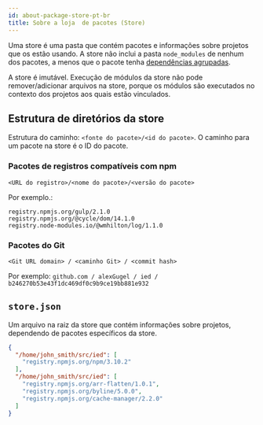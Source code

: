 ```yaml
---
id: about-package-store-pt-br
title: Sobre a loja  de pacotes (Store)
---
```


Uma store é uma pasta que contém pacotes e informações sobre projetos que os estão usando.
A store não inclui a pasta `node_modules` de nenhum dos pacotes, a menos que o pacote tenha
[dependências agrupadas](https://docs.npmjs.com/files/package.json#bundleddependencies).

A store é imutável. Execução de módulos da store não pode remover/adicionar arquivos na store,
porque os módulos são executados no contexto dos projetos aos quais estão vinculados.

## Estrutura de diretórios da store

Estrutura do caminho: `<fonte do pacote>/<id do pacote>`. O caminho para um pacote na store é o ID do pacote.

### Pacotes de registros compatíveis com npm

`<URL do registro>/<nome do pacote>/<versão do pacote>`

Por exemplo.:

```
registry.npmjs.org/gulp/2.1.0
registry.npmjs.org/@cycle/dom/14.1.0
registry.node-modules.io/@wmhilton/log/1.1.0
```

### Pacotes do Git

`<Git URL domain> / <caminho Git> / <commit hash>`

Por exemplo: `github.com / alexGugel / ied / b246270b53e43f1dc469df0c9b9ce19bb881e932`

## `store.json`

Um arquivo na raiz da store que contém informações sobre projetos, dependendo de pacotes específicos da store.


```json
{
  "/home/john_smith/src/ied": [
    "registry.npmjs.org/npm/3.10.2"
  ],
  "/home/john_smith/src/ied": [
    "registry.npmjs.org/arr-flatten/1.0.1",
    "registry.npmjs.org/byline/5.0.0",
    "registry.npmjs.org/cache-manager/2.2.0"
  ]
}
```
